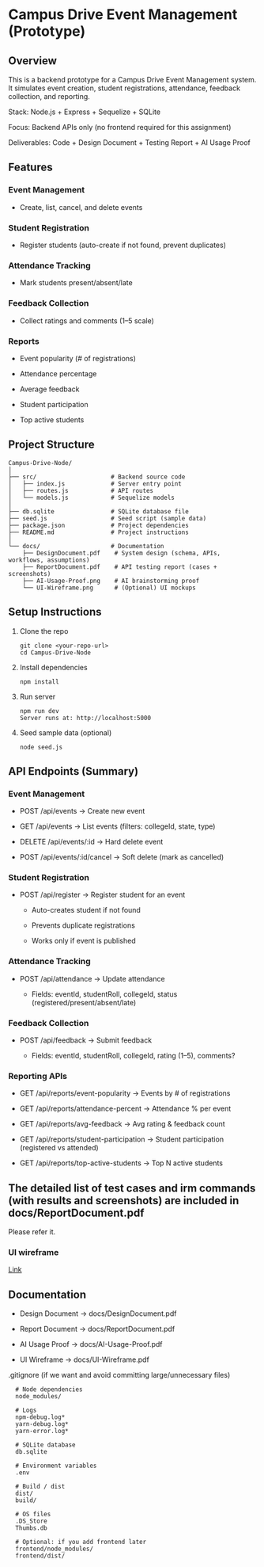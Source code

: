 # Campus Drive Event Management (Prototype)
## Overview
This is a backend prototype for a Campus Drive Event Management system.
It simulates event creation, student registrations, attendance, feedback collection, and reporting.

Stack: Node.js + Express + Sequelize + SQLite

Focus: Backend APIs only (no frontend required for this assignment)

Deliverables: Code + Design Document + Testing Report + AI Usage Proof

## Features
### Event Management

* Create, list, cancel, and delete events

### Student Registration

* Register students (auto-create if not found, prevent duplicates)

### Attendance Tracking

* Mark students present/absent/late

### Feedback Collection

* Collect ratings and comments (1–5 scale)

### Reports

* Event popularity (# of registrations)

* Attendance percentage

* Average feedback

* Student participation

* Top active students

## Project Structure
```
Campus-Drive-Node/
│
├── src/                     # Backend source code
│   ├── index.js             # Server entry point
│   ├── routes.js            # API routes
│   └── models.js            # Sequelize models
│
├── db.sqlite                # SQLite database file
├── seed.js                  # Seed script (sample data)
├── package.json             # Project dependencies
├── README.md                # Project instructions
│
└── docs/                    # Documentation
    ├── DesignDocument.pdf    # System design (schema, APIs, workflows, assumptions)
    ├── ReportDocument.pdf    # API testing report (cases + screenshots)
    ├── AI-Usage-Proof.png    # AI brainstorming proof
    └── UI-Wireframe.png      # (Optional) UI mockups
```
## Setup Instructions
1. Clone the repo
   ```
   git clone <your-repo-url>
   cd Campus-Drive-Node
2. Install dependencies
   ```
   npm install
3. Run server
   ```
   npm run dev
   Server runs at: http://localhost:5000
4. Seed sample data (optional)
   ```
   node seed.js

## API Endpoints (Summary)
### Event Management

* POST /api/events → Create new event

* GET /api/events → List events (filters: collegeId, state, type)

* DELETE /api/events/:id → Hard delete event

* POST /api/events/:id/cancel → Soft delete (mark as cancelled)

### Student Registration

* POST /api/register → Register student for an event

    * Auto-creates student if not found

    * Prevents duplicate registrations

    * Works only if event is published

### Attendance Tracking

* POST /api/attendance → Update attendance

     * Fields: eventId, studentRoll, collegeId, status (registered/present/absent/late)

### Feedback Collection

* POST /api/feedback → Submit feedback

     * Fields: eventId, studentRoll, collegeId, rating (1–5), comments?

### Reporting APIs

* GET /api/reports/event-popularity → Events by # of registrations

* GET /api/reports/attendance-percent → Attendance % per event

* GET /api/reports/avg-feedback → Avg rating & feedback count

* GET /api/reports/student-participation → Student participation (registered vs attended)

* GET /api/reports/top-active-students → Top N active students
 ## The detailed list of test cases and irm commands (with results and screenshots) are included in docs/ReportDocument.pdf
Please refer it.

### UI wireframe
[Link](https://app.visily.ai/projects/bb475886-2191-43c3-9f85-e2ed8c97071c/boards/2170985)

## Documentation
* Design Document → docs/DesignDocument.pdf

* Report Document → docs/ReportDocument.pdf

* AI Usage Proof → docs/AI-Usage-Proof.pdf

* UI Wireframe  → docs/UI-Wireframe.pdf
  
.gitignore (if we want and avoid committing large/unnecessary files)
```
  # Node dependencies
  node_modules/

  # Logs
  npm-debug.log*
  yarn-debug.log*
  yarn-error.log*

  # SQLite database
  db.sqlite

  # Environment variables
  .env

  # Build / dist
  dist/
  build/

  # OS files
  .DS_Store
  Thumbs.db

  # Optional: if you add frontend later
  frontend/node_modules/
  frontend/dist/



